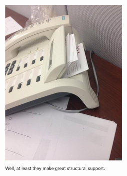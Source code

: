 <!-- 
.. title: What to do with 1,000 business cards?
.. slug: what-to-do-with-1000-business-cards
.. date: 2013-08-27 07:43:33 UTC-05:00
.. tags: 
.. category: 
.. link: 
.. description: 
.. type: text
-->

![Dumb business cards](/images/ttx_phone.png)

Well, at least they make great structural support.
